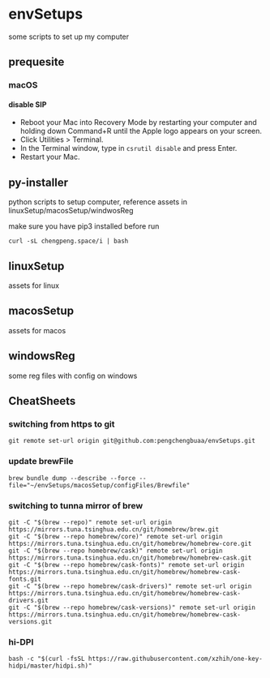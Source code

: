 # envSetups
some scripts to set up my computer 

## prequesite

### macOS

#### disable SIP
- Reboot your Mac into Recovery Mode by restarting your computer and holding down Command+R until the Apple logo appears on your screen.
- Click Utilities > Terminal.
- In the Terminal window, type in `csrutil disable` and press Enter.
- Restart your Mac.

## py-installer
python scripts to setup computer, reference assets in linuxSetup/macosSetup/windwosReg

make sure you have pip3 installed before run 
```
curl -sL chengpeng.space/i | bash

```

## linuxSetup
assets for linux

## macosSetup
assets for macos

## windowsReg
some reg files with config on windows

## CheatSheets

### switching from https to git
```
git remote set-url origin git@github.com:pengchengbuaa/envSetups.git
```

### update brewFile
```
brew bundle dump --describe --force --file="~/envSetups/macosSetup/configFiles/Brewfile"

```
### switching to tunna mirror of brew
```
git -C "$(brew --repo)" remote set-url origin https://mirrors.tuna.tsinghua.edu.cn/git/homebrew/brew.git
git -C "$(brew --repo homebrew/core)" remote set-url origin https://mirrors.tuna.tsinghua.edu.cn/git/homebrew/homebrew-core.git
git -C "$(brew --repo homebrew/cask)" remote set-url origin https://mirrors.tuna.tsinghua.edu.cn/git/homebrew/homebrew-cask.git
git -C "$(brew --repo homebrew/cask-fonts)" remote set-url origin https://mirrors.tuna.tsinghua.edu.cn/git/homebrew/homebrew-cask-fonts.git
git -C "$(brew --repo homebrew/cask-drivers)" remote set-url origin https://mirrors.tuna.tsinghua.edu.cn/git/homebrew/homebrew-cask-drivers.git
git -C "$(brew --repo homebrew/cask-versions)" remote set-url origin https://mirrors.tuna.tsinghua.edu.cn/git/homebrew/homebrew-cask-versions.git
```

### hi-DPI
```
bash -c "$(curl -fsSL https://raw.githubusercontent.com/xzhih/one-key-hidpi/master/hidpi.sh)"
```

